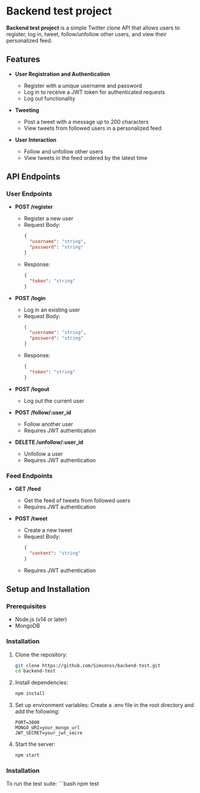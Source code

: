# Backend test project

**Backend test project** is a simple Twitter clone API that allows users to register, log in, tweet, follow/unfollow other users, and view their personalized feed.

## Features

- **User Registration and Authentication**
  - Register with a unique username and password
  - Log in to receive a JWT token for authenticated requests
  - Log out functionality

- **Tweeting**
  - Post a tweet with a message up to 200 characters
  - View tweets from followed users in a personalized feed

- **User Interaction**
  - Follow and unfollow other users
  - View tweets in the feed ordered by the latest time

## API Endpoints

### User Endpoints

- **POST /register**
  - Register a new user
  - Request Body:
    ```json
    {
      "username": "string",
      "password": "string"
    }
    ```
  - Response:
    ```json
    {
      "token": "string"
    }
    ```

- **POST /login**
  - Log in an existing user
  - Request Body:
    ```json
    {
      "username": "string",
      "password": "string"
    }
    ```
  - Response:
    ```json
    {
      "token": "string"
    }
    ```

- **POST /logout**
  - Log out the current user

- **POST /follow/:user_id**
  - Follow another user
  - Requires JWT authentication

- **DELETE /unfollow/:user_id**
  - Unfollow a user
  - Requires JWT authentication

### Feed Endpoints

- **GET /feed**
  - Get the feed of tweets from followed users
  - Requires JWT authentication

- **POST /tweet**
  - Create a new tweet
  - Request Body:
    ```json
    {
      "content": "string"
    }
    ```
  - Requires JWT authentication

## Setup and Installation

### Prerequisites

- Node.js (v14 or later)
- MongoDB

### Installation

1. Clone the repository:

   ```bash
   git clone https://github.com/Simsonss/backend-test.git
   cd backend-test
   ```
2. Install dependencies:
    ```bash
    npm install
    ```
3. Set up environment variables:
Create a .env file in the root directory and add the following:
    ```env
    PORT=3000
    MONGO_URI=your_mongo_url
    JWT_SECRET=your_jwt_secre
    ```
4. Start the server:
   ```bash
   npm start
   ```

### Installation
To run the test suite:
    ```bash
   npm test
   ```


